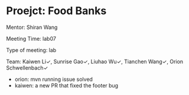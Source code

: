 # Proejct: Food Banks

Mentor: Shiran Wang

Meeting Time: lab07

Type of meeting: lab

Team: Kaiwen Li✓, Sunrise Gao✓, Liuhao Wu✓, Tianchen Wang✓, Orion Schwellenbach✓

* orion: mvn running issue solved
* kaiwen: a new PR that fixed the footer bug
